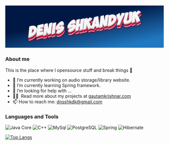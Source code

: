 <!--
**Rollcorn/Rollcorn** is a ✨ _special_ ✨ repository because its `README.md` (this file) appears on your GitHub profile.


- ⚡ Fun fact: ...
-->

![Header](https://github.com/Rollcorn/Rollcorn/blob/main/assets/image.png)

### About me

This is the place where I opensource stuff and break things :rofl:

- 🔭 I’m currently working on audio storage/library website.
- 🌱 I’m currently learning Spring framework.
- 🤔 I’m looking for help with ...
- 👨‍💻 &nbsp;Read more about my projects at [gautamkrishnar.com](https://rollcorn.github.io./)
- 📫 How to reach me: dnsshkdk@gmail.com

### Languages and Tools

![Java Core](https://img.shields.io/badge/-Java-gray?style=for-the-badge&logo=Java&logoColor=ff9129) 
![C++](https://img.shields.io/badge/-C++-gray?style=for-the-badge&logo=C%2b%2b&logoColor=36a8ff)
![MySql](https://img.shields.io/badge/-MySQL-gray?style=for-the-badge&logo=mysql&logoColor=ffed)
![PostgreSQL](https://img.shields.io/badge/-PostgreSQL-gray?style=for-the-badge&logo=PostgreSQL&logoColor=ffed)
![Spring](https://img.shields.io/badge/-Spring-gray?style=for-the-badge&logo=Spring&logoColor=36ff70)
![Hibernate](https://img.shields.io/badge/-Hibernate-gray?style=for-the-badge&logo=Hibernate&logoColor=ffca89)

[![Top Langs](https://github-readme-stats.vercel.app/api/top-langs/?username=rollcorn)](https://github.com/anuraghazra/github-readme-stats)

